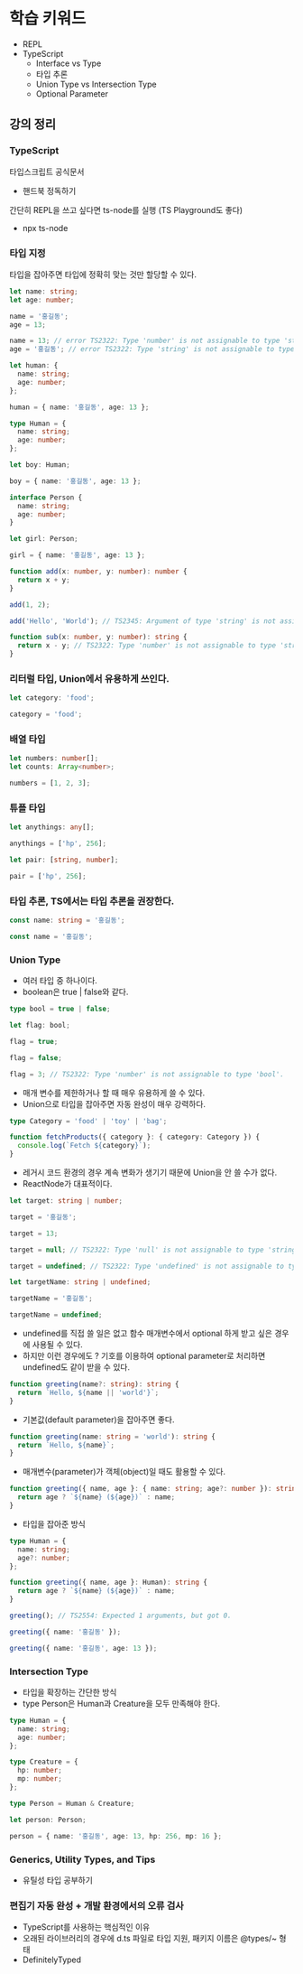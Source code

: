 # 학습 키워드

- REPL
- TypeScript
  - Interface vs Type
  - 타입 추론
  - Union Type vs Intersection Type
  - Optional Parameter

## 강의 정리

### TypeScript

타입스크립트 공식문서

- 핸드북 정독하기

간단히 REPL을 쓰고 싶다면 ts-node를 실행
(TS Playground도 좋다)

- npx ts-node

### 타입 지정

타입을 잡아주면 타입에 정확히 맞는 것만 할당할 수 있다.

```ts
let name: string;
let age: number;

name = '홍길동';
age = 13;

name = 13; // error TS2322: Type 'number' is not assignable to type 'string'.
age = '홍길동'; // error TS2322: Type 'string' is not assignable to type 'number'.

let human: {
  name: string;
  age: number;
};

human = { name: '홍길동', age: 13 };
```

```ts
type Human = {
  name: string;
  age: number;
};

let boy: Human;

boy = { name: '홍길동', age: 13 };

interface Person {
  name: string;
  age: number;
}

let girl: Person;

girl = { name: '홍길동', age: 13 };

function add(x: number, y: number): number {
  return x + y;
}

add(1, 2);

add('Hello', 'World'); // TS2345: Argument of type 'string' is not assignable to parameter of type 'number'.

function sub(x: number, y: number): string {
  return x - y; // TS2322: Type 'number' is not assignable to type 'string'.
}
```

### 리터럴 타입, Union에서 유용하게 쓰인다.

```ts
let category: 'food';

category = 'food';
```

### 배열 타입

```ts
let numbers: number[];
let counts: Array<number>;

numbers = [1, 2, 3];
```

### 튜플 타입

```ts
let anythings: any[];

anythings = ['hp', 256];

let pair: [string, number];

pair = ['hp', 256];
```

### 타입 추론, TS에서는 타입 추론을 권장한다.

```ts
const name: string = '홍길동';

const name = '홍길동';
```

### Union Type

- 여러 타입 중 하나이다.
- boolean은 true | false와 같다.

```ts
type bool = true | false;

let flag: bool;

flag = true;

flag = false;

flag = 3; // TS2322: Type 'number' is not assignable to type 'bool'.
```

- 매개 변수를 제한하거나 할 때 매우 유용하게 쓸 수 있다.
- Union으로 타입을 잡아주면 자동 완성이 매우 강력하다.

```ts
type Category = 'food' | 'toy' | 'bag';

function fetchProducts({ category }: { category: Category }) {
  console.log(`Fetch ${category}`);
}
```

- 레거시 코드 환경의 경우 계속 변화가 생기기 때문에 Union을 안 쓸 수가 없다.
- ReactNode가 대표적이다.

```ts
let target: string | number;

target = '홍길동';

target = 13;

target = null; // TS2322: Type 'null' is not assignable to type 'string | number'.

target = undefined; // TS2322: Type 'undefined' is not assignable to type 'string | number'.

let targetName: string | undefined;

targetName = '홍길동';

targetName = undefined;
```

- undefined를 직접 쓸 일은 없고 함수 매개변수에서 optional 하게 받고 싶은 경우에 사용될 수 있다.
- 하지만 이런 경우에도 ? 기호를 이용하여 optional parameter로 처리하면 undefined도 같이 받을 수 있다.

```ts
function greeting(name?: string): string {
  return `Hello, ${name || 'world'}`;
}
```

- 기본값(default parameter)을 잡아주면 좋다.

```ts
function greeting(name: string = 'world'): string {
  return `Hello, ${name}`;
}
```

- 매개변수(parameter)가 객체(object)일 때도 활용할 수 있다.

```ts
function greeting({ name, age }: { name: string; age?: number }): string {
  return age ? `${name} (${age})` : name;
}
```

- 타입을 잡아준 방식

```ts
type Human = {
  name: string;
  age?: number;
};

function greeting({ name, age }: Human): string {
  return age ? `${name} (${age})` : name;
}

greeting(); // TS2554: Expected 1 arguments, but got 0.

greeting({ name: '홍길동' });

greeting({ name: '홍길동', age: 13 });
```

### Intersection Type

- 타입을 확장하는 간단한 방식
- type Person은 Human과 Creature을 모두 만족해야 한다.

```ts
type Human = {
  name: string;
  age: number;
};

type Creature = {
  hp: number;
  mp: number;
};

type Person = Human & Creature;

let person: Person;

person = { name: '홍길동', age: 13, hp: 256, mp: 16 };
```

### Generics, Utility Types, and Tips

- 유틸성 타입 공부하기

### 편집기 자동 완성 + 개발 환경에서의 오류 검사

- TypeScript를 사용하는 핵심적인 이유
- 오래된 라이브러리의 경우에 d.ts 파일로 타입 지원, 패키지 이름은 @types/~ 형태
- DefinitelyTyped
